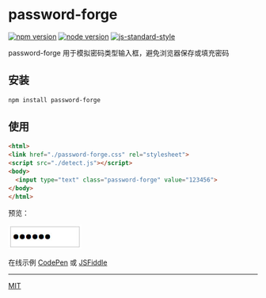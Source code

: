 # password-forge

[![npm version](https://img.shields.io/npm/v/password-forge.svg)](https://www.npmjs.com/package/password-forge)
[![node version](https://img.shields.io/node/v/password-forge.svg)](https://www.npmjs.com/package/password-forge)
[![js-standard-style](https://img.shields.io/badge/code%20style-standard-brightgreen.svg)](http://standardjs.com)

password-forge 用于模拟密码类型输入框，避免浏览器保存或填充密码

## 安装

```bash
npm install password-forge
```

## 使用

```html
<html>
<link href="./password-forge.css" rel="stylesheet">
<script src="./detect.js"></script>
<body>
  <input type="text" class="password-forge" value="123456">
</body>
</html>
```

预览：

![快照](https://raw.githubusercontent.com/cnlon/password-forge/master/snapshot.jpg)

在线示例 [CodePen](https://codepen.io/lon/pen/bYLGNG?editors=1000) 或 [JSFiddle](https://jsfiddle.net/lon/9huqy6b1/)

---

[MIT](https://github.com/cnlon/password-forge/tree/master/LICENSE)
